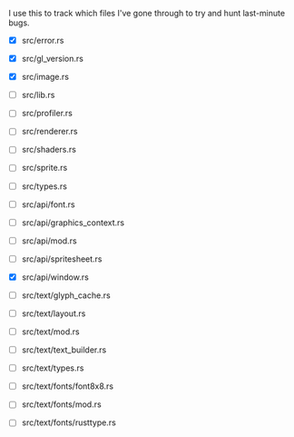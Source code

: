 I use this to track which files I've gone through to try and hunt
last-minute bugs.

- [x] src/error.rs
- [x] src/gl_version.rs
- [x] src/image.rs
- [ ] src/lib.rs
- [ ] src/profiler.rs
- [ ] src/renderer.rs
- [ ] src/shaders.rs
- [ ] src/sprite.rs
- [ ] src/types.rs

- [ ] src/api/font.rs
- [ ] src/api/graphics_context.rs
- [ ] src/api/mod.rs
- [ ] src/api/spritesheet.rs
- [x] src/api/window.rs

- [ ] src/text/glyph_cache.rs
- [ ] src/text/layout.rs
- [ ] src/text/mod.rs
- [ ] src/text/text_builder.rs
- [ ] src/text/types.rs

- [ ] src/text/fonts/font8x8.rs
- [ ] src/text/fonts/mod.rs
- [ ] src/text/fonts/rusttype.rs
